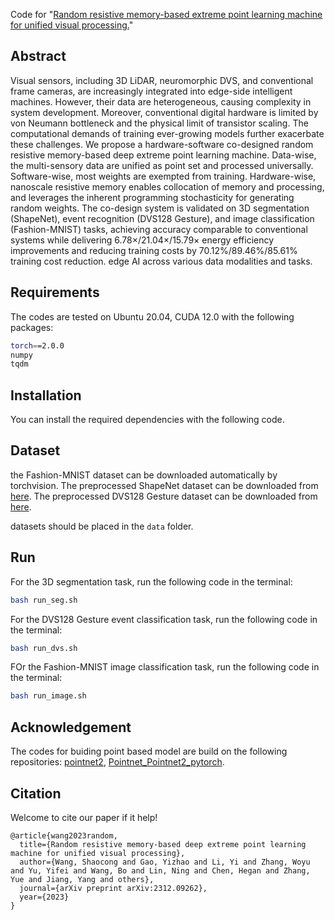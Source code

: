 Code for "[Random resistive memory-based extreme point learning machine for unified visual processing.]([https://arxiv.org/abs/2312.09262](https://www.nature.com/articles/s41467-025-56079-3))"

## Abstract
Visual sensors, including 3D LiDAR, neuromorphic DVS, and conventional frame cameras, are increasingly integrated into edge-side intelligent machines. However, their data are heterogeneous, causing complexity in system development. Moreover, conventional digital hardware is limited by von Neumann bottleneck and the physical limit of transistor scaling. The computational demands of training ever-growing models further exacerbate these challenges. We propose a hardware-software co-designed random resistive memory-based deep extreme point learning machine. Data-wise, the multi-sensory data are unified as point set and processed universally. Software-wise, most weights are exempted from training. Hardware-wise, nanoscale resistive memory enables collocation of memory and processing, and leverages the inherent programming stochasticity for generating random weights. The co-design system is validated on 3D segmentation (ShapeNet), event recognition (DVS128 Gesture), and image classification (Fashion-MNIST) tasks, achieving accuracy comparable to conventional systems while delivering 6.78×/21.04×/15.79× energy efficiency improvements and reducing training costs by 70.12%/89.46%/85.61% training cost reduction. edge AI across various data modalities and tasks.

## Requirements
The codes are tested on Ubuntu 20.04, CUDA 12.0 with the following packages:

```bash
torch==2.0.0
numpy
tqdm
```

## Installation
You can install the required dependencies with the following code.

## Dataset

the Fashion-MNIST dataset can be downloaded automatically by torchvision. The preprocessed ShapeNet dataset can be downloaded from [here](https://drive.google.com/file/d/1ngKbWeDG6A9PopfYj_u8GZ8ONFjPZ3--/view?usp=sharing). The preprocessed DVS128 Gesture dataset can be downloaded from [here](https://drive.google.com/file/d/1bWRCtmnEBDc9-uOQRyswI2VhSdYqmw0g/view?usp=sharing).

datasets should be placed in the `data` folder.

## Run

For the 3D segmentation task, run the following code in the terminal:

```bash
bash run_seg.sh
```

For the DVS128 Gesture event classification task, run the following code in the terminal:

```bash
bash run_dvs.sh
```

FOr the Fashion-MNIST image classification task, run the following code in the terminal:

```bash
bash run_image.sh
```

## Acknowledgement

The codes for buiding point based model are build on the following repositories: [pointnet2](https://github.com/charlesq34/pointnet2), [Pointnet_Pointnet2_pytorch](https://github.com/yanx27/Pointnet_Pointnet2_pytorch).

## Citation

Welcome to cite our paper if it help!

```
@article{wang2023random,
  title={Random resistive memory-based deep extreme point learning machine for unified visual processing},
  author={Wang, Shaocong and Gao, Yizhao and Li, Yi and Zhang, Woyu and Yu, Yifei and Wang, Bo and Lin, Ning and Chen, Hegan and Zhang, Yue and Jiang, Yang and others},
  journal={arXiv preprint arXiv:2312.09262},
  year={2023}
}
```
